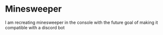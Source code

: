 # Minesweeper
I am recreating minesweeper in the console with the future goal of making it compatible with a discord bot
